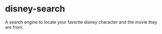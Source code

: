 # disney-search
A search engine to locate your favorite disney character and the movie they are from.
